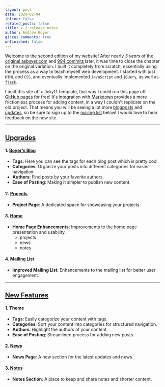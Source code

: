```yaml
---
layout: post
date: 2024-02-04
inline: false
related_posts: false
title: v.2 release notes
author: Andrew Boyer
giscus_comments: true
unfinished: false
---
```


Welcome to the second edition of my website!
After nearly _3 years_ of the [original asboyer.com](https://asboyercom.pythonanywhere.com) and [994 commits](https://github.com/asboyer/asboyer.com) later, it was time to close the chapter on the original variation. I built it completely from scratch, essentially using the process as a way to teach myself web development. I started with just `HTML` and `CSS`, and eventually implemented `JavaScript` and `jQuery`, as well as [`flask`](https://flask.palletsprojects.com/en/3.0.x/).

I built this site off a `Jekyll` template, that way I could run this page off [GitHub pages](https://pages.github.com/) for free! It's integration with [Markdown](https://www.markdownguide.org/) provides a more frictionless process for adding content, in a way I couldn't replicate on the old project. That means you will be seeing a lot more [blogposts](/blog) and [updates](/news), so be sure to sign up to the [mailing list](#subscribe) below! I would love to hear feedback on the new site.

<hr>

## <u>Upgrades</u>

#### 1. [Boyer's Blog](/blog)

- **Tags**: Here you can see the tags for each blog post which is pretty cool.
- **Categories**: Organize your posts into different categories for easier navigation.
- **Authors**: Find posts by your favorite authors.
- **Ease of Posting**: Making it simpler to publish new content.

#### 2. [Projects](/projects)

- **Project Page**: A dedicated space for showcasing your projects.

#### 3. [Home](/)

- **Home Page Enhancements**: Improvements to the home page presentation and usability.
  - projects
  - news
  - notes

#### 4. [Mailing List](#subscribe)

- **Improved Mailing List**: Enhancements to the mailing list for better user engagement.

<hr>

## <u>New Features</u>

#### 1. Theme

- **Tags**: Easily categorize your content with tags.
- **Categories**: Sort your content into categories for structured navigation.
- **Authors**: Highlight the authors of your content.
- **Ease of Posting**: Streamlined process for adding new posts.

#### 2. [News](/news)

- **News Page**: A new section for the latest updates and news.

#### 3. [Notes](/notes)

- **Notes Section**: A place to keep and share notes and shorter content.
